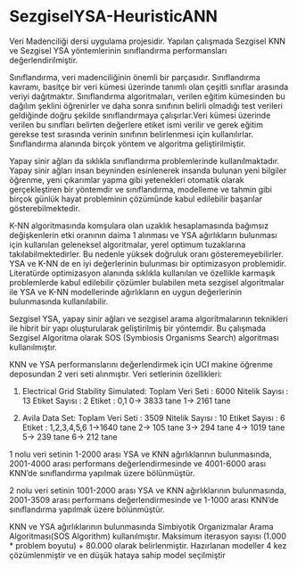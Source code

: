 # SezgiselYSA-HeuristicANN

Veri Madenciliği dersi uygulama projesidir. Yapılan çalışmada Sezgisel KNN ve Sezgisel YSA yöntemlerinin sınıflandırma performansları değerlendirilmiştir.

Sınıflandırma, veri madenciliğinin önemli bir parçasıdır. Sınıflandırma kavramı, basitçe bir veri kümesi üzerinde tanımlı olan çeşitli sınıflar arasında veriyi dağıtmaktır.
Sınıflandırma algoritmaları, verilen eğitim kümesinden bu dağılım şeklini öğrenirler ve daha sonra sınıfının belirli olmadığı test verileri geldiğinde doğru şekilde
sınıflandırmaya çalışırlar.Veri kümesi üzerinde verilen bu sınıfları belirten değerlere etiket ismi verilir ve gerek eğitim gerekse test sırasında verinin sınıfının belirlenmesi
için kullanılırlar. Sınıflandırma alanında birçok yöntem ve algoritma geliştirilmiştir. 

Yapay sinir ağları da sıklıkla sınıflandırma problemlerinde kullanılmaktadır. Yapay sinir ağları insan beyninden esinlenerek insanda bulunan
yeni bilgiler öğrenme, yeni çıkarımlar yapma gibi yetenekleri otomatik olarak gerçekleştiren bir yöntemdir ve sınıflandırma, modelleme ve tahmin gibi birçok günlük hayat 
probleminin çözümünde kabul edilebilir başarılar gösterebilmektedir. 

K-NN algoritmasında komşulara olan uzaklık hesaplamasında bağımsız değişkenlerin etki oranının daima 1 alınması ve YSA ağırlıkların bulunması için kullanılan geleneksel 
algoritmalar,  yerel optimum tuzaklarına takılabilmektedirler.  Bu nedenle yüksek doğruluk oranı gösteremeyebilirler. YSA ve K-NN de en iyi değerlerinin bulunması bir optimizasyon 
problemidir. Literatürde optimizasyon alanında sıklıkla kullanılan ve özellikle karmaşık problemlerde kabul edilebilir çözümler bulabilen meta sezgisel algoritmalar ile
YSA ve K-NN modellerinde ağırlıkların en uygun değerlerinin bulunmasında kullanılabilir. 

Sezgisel YSA,  yapay sinir ağları ve sezgisel arama algoritmalarının teknikleri ile hibrit bir yapı oluşturularak geliştirilmiş bir yöntemdir. 
Bu çalışmada  Sezgisel Algoritma olarak SOS (Symbiosis Organisms Search) algoritması kullanılmıştır. 

KNN ve YSA performanslarını değerlendirmek için UCI makine öğrenme deposundan 2 veri seti alınmıştır. Veri setlerinin özellikleri:

1. Electrical Grid Stability Simulated: 
Toplam Veri Seti : 6000 
Nitelik Sayısı : 13
Etiket Sayısı : 2
Etiket : 0,1
0-> 3833 tane
1-> 2161 tane

1. Avila Data Set: 
Toplam Veri Seti : 3509 
Nitelik Sayısı : 10
Etiket Sayısı : 6
Etiket : 1,2,3,4,5,6
1->1640 tane
2-> 105 tane
3-> 294 tane
4-> 1019 tane
5-> 239 tane
6-> 212 tane

1 nolu veri setinin 1-2000 arası YSA ve KNN ağırlıklarının bulunmasında, 2001-4000 arası performans değerlendirmesinde ve 4001-6000 arası KNN’de sınıflandırma yapılmak 
üzere bölünmüştür. 

2 nolu veri setinin 1001-2000 arası YSA ve KNN ağırlıklarının bulunmasında, 2001-3509 arası performans değerlendirmesinde ve 1-1000 arası KNN’de sınıflandırma yapılmak üzere
bölünmüştür. 

KNN ve YSA ağırlıklarının bulunmasında Simbiyotik Organizmalar Arama Algoritması(SOS Algorithm) kullanılmıştır. 
Maksimum iterasyon sayısı (1.000 * problem boyutu) + 80.000 olarak belirlenmiştir. Hazırlanan modeller 4 kez çözümlenmiştir ve en düşük hataya sahip model seçilmiştir
